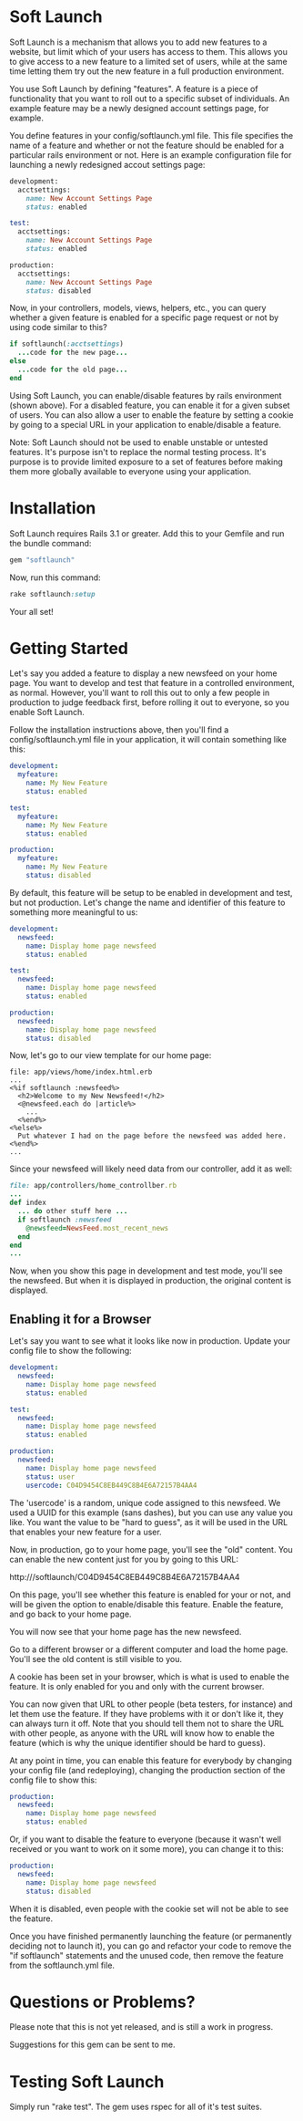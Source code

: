 # Soft Launch

Soft Launch is a mechanism that allows you to add new features to a website, but limit which of your users has access to them. This allows you to give access to a new feature to a limited set of users,
while at the same time letting them try out the new feature in a full production environment.

You use Soft Launch by defining "features". A feature is a piece of functionality that you want to roll out to a specific subset of individuals. An example feature may be a newly designed
account settings page, for example.

You define features in your config/softlaunch.yml file. This file specifies the name of a feature and whether or not the feature should be enabled for a particular rails environment or not.
Here is an example configuration file for launching a newly redesigned accout settings page:

```ruby
development:
  acctsettings:
    name: New Account Settings Page
    status: enabled

test:
  acctsettings:
    name: New Account Settings Page
    status: enabled

production:
  acctsettings:
    name: New Account Settings Page
    status: disabled
```

Now, in your controllers, models, views, helpers, etc., you can query whether a given feature is enabled for a specific page request or not by using code similar to this?

```ruby
if softlaunch(:acctsettings)
  ...code for the new page...
else
  ...code for the old page...
end
```

Using Soft Launch, you can enable/disable features by rails environment (shown above). For a disabled feature, you can enable it for a given subset of users.
You can also allow a user to enable the feature by setting a cookie by going to a special URL in your application to enable/disable a feature.

Note: Soft Launch should not be used to enable unstable or untested features. It's purpose isn't to replace the normal testing process. It's purpose is to provide limited exposure to a set
of features before making them more globally available to everyone using your application.

# Installation

Soft Launch requires Rails 3.1 or greater.
Add this to your Gemfile and run the bundle command:

```ruby
gem "softlaunch"
```

Now, run this command:

```ruby
rake softlaunch:setup
```

Your all set!

# Getting Started

Let's say you added a feature to display a new newsfeed on your home page. You want to develop and test that feature in a controlled environment, as normal.
However, you'll want to roll this out to only a few people in production to judge feedback first, before rolling it out to everyone, so you enable
Soft Launch.

Follow the installation instructions above, then you'll find a config/softlaunch.yml file in your application, it will contain something like this:

  ```yml
  development:
    myfeature:
      name: My New Feature
      status: enabled

  test:
    myfeature:
      name: My New Feature
      status: enabled

  production:
    myfeature:
      name: My New Feature
      status: disabled
  ```

By default, this feature will be setup to be enabled in development and test, but not production. Let's change the name and identifier of this feature to
something more meaningful to us:

```yml
development:
  newsfeed:
    name: Display home page newsfeed
    status: enabled

test:
  newsfeed:
    name: Display home page newsfeed
    status: enabled

production:
  newsfeed:
    name: Display home page newsfeed
    status: disabled
```

Now, let's go to our view template for our home page:

```erb
file: app/views/home/index.html.erb
...
<%if softlaunch :newsfeed%>
  <h2>Welcome to my New Newsfeed!</h2>
  <@newsfeed.each do |article%>
    ...
  <%end%>
<%else%>
  Put whatever I had on the page before the newsfeed was added here.
<%end%>
...
```

Since your newsfeed will likely need data from our controller, add it as well:

```ruby
file: app/controllers/home_controllber.rb
...
def index
  ... do other stuff here ...
  if softlaunch :newsfeed
    @newsfeed=NewsFeed.most_recent_news
  end
end
...
```

Now, when you show this page in development and test mode, you'll see the newsfeed. But when it is displayed in production, the original
content is displayed.

## Enabling it for a Browser
Let's say you want to see what it looks like now in production.
Update your config file to show the following:

```yml
development:
  newsfeed:
    name: Display home page newsfeed
    status: enabled

test:
  newsfeed:
    name: Display home page newsfeed
    status: enabled

production:
  newsfeed:
    name: Display home page newsfeed
    status: user
    usercode: C04D9454C8EB449C8B4E6A72157B4AA4
```

The 'usercode' is a random, unique code assigned to this newsfeed. We used a UUID for this example (sans dashes), but you can
use any value you like. You want the value to be "hard to guess", as it will be used in the URL that enables your new feature
for a user.

Now, in production, go to your home page, you'll see the "old" content. You can enable the new content just for you by going to this
URL:

http://<myapplication>/softlaunch/C04D9454C8EB449C8B4E6A72157B4AA4

On this page, you'll see whether this feature is enabled for your or not, and will be given the option to enable/disable this feature.
Enable the feature, and go back to your home page.

You will now see that your home page has the new newsfeed.

Go to a different browser or a different computer and load the home page. You'll see the old content is still visible to you.

A cookie has been set in your browser, which is what is used to enable the feature. It is only enabled for you and only with the
current browser.

You can now given that URL to other people (beta testers, for instance) and let them use the feature. If they have problems with
it or don't like it, they can always turn it off. Note that you should tell them not to share the URL with other people, as
anyone with the URL will know how to enable the feature (which is why the unique identifier should be hard to guess).

At any point in time, you can enable this feature for everybody by changing your config file (and redeploying), changing the
production section of the config file to show this:

```yml
production:
  newsfeed:
    name: Display home page newsfeed
    status: enabled
```

Or, if you want to disable the feature to everyone (because it wasn't well received or you want to work on it some more),
you can change it to this:

```yml
production:
  newsfeed:
    name: Display home page newsfeed
    status: disabled
```

When it is disabled, even people with the cookie set will not be able to see the feature.

Once you have finished permanently launching the feature (or permanently deciding not to launch it), you can go and refactor
your code to remove the "if softlaunch" statements and the unused code, then remove the feature from the softlaunch.yml
file.

# Questions or Problems?

Please note that this is not yet released, and is still a work in progress.

Suggestions for this gem can be sent to me.

# Testing Soft Launch

Simply run "rake test". The gem uses rspec for all of it's test suites.
